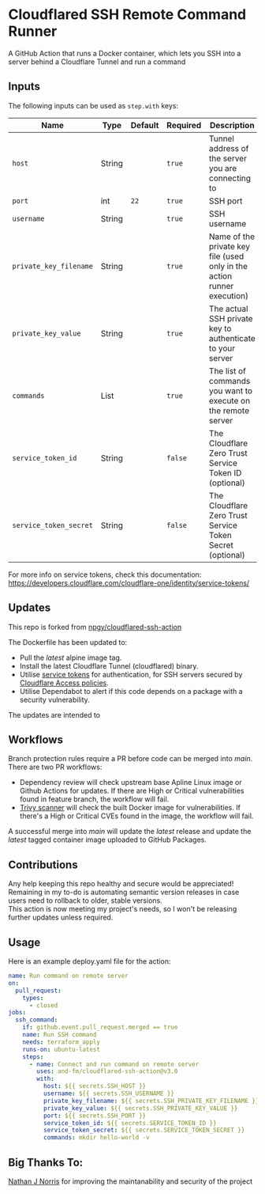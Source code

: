 # Cloudflared SSH Remote Command Runner

A GitHub Action that runs a Docker container, which lets you SSH into a server behind a Cloudflare Tunnel and run a command

## Inputs

The following inputs can be used as `step.with` keys:

| Name                   | Type   | Default | Required | Description                                                             |
| ---------------------- | ------ | ------- | -------- | ----------------------------------------------------------------------- |
| `host`                 | String |         | `true`   | Tunnel address of the server you are connecting to                      |
| `port`                 | int    | `22`    | `true`   | SSH port                                                                |
| `username`             | String |         | `true`   | SSH username                                                            |
| `private_key_filename` | String |         | `true`   | Name of the private key file (used only in the action runner execution) |
| `private_key_value`    | String |         | `true`   | The actual SSH private key to authenticate to your server               |
| `commands         `    | List   |         | `true`   | The list of commands you want to execute on the remote server           |
| `service_token_id`     | String |         | `false`  | The Cloudflare Zero Trust Service Token ID (optional)                   |
| `service_token_secret` | String |         | `false`  | The Cloudflare Zero Trust Service Token Secret (optional)               |

For more info on service tokens, check this documentation: https://developers.cloudflare.com/cloudflare-one/identity/service-tokens/

## Updates

This repo is forked from [npgy/cloudflared-ssh-action](https://github.com/npgy/cloudflared-ssh-action)

The Dockerfile has been updated to:

- Pull the _latest_ alpine image tag.
- Install the latest Cloudflare Tunnel (cloudflared) binary.
- Utilise [service tokens](https://developers.cloudflare.com/cloudflare-one/identity/service-tokens/) for authentication, for SSH servers secured by [Cloudflare Access policies](https://developers.cloudflare.com/cloudflare-one/policies/access/).
- Utilise Dependabot to alert if this code depends on a package with a security vulnerability.

The updates are intended to

## Workflows

Branch protection rules require a PR before code can be merged into _main_. There are two PR workflows:

- Dependency review will check upstream base Apline Linux image or Github Actions for updates. If there are High or Critical vulnerabilities found in feature branch, the workflow will fail.
- [Trivy scanner](https://github.com/aquasecurity/trivy) will check the built Docker image for vulnerabilities. If there's a High or Critical CVEs found in the image, the workflow will fail.

A successful merge into _main_ will update the _latest_ release and update the _latest_ tagged container image uploaded to GitHub Packages.

## Contributions

Any help keeping this repo healthy and secure would be appreciated! \
Remaining in my to-do is automating semantic version releases in case users need to rollback to older, stable versions. \
This action is now meeting my project's needs, so I won't be releasing further updates unless required.

## Usage

Here is an example deploy.yaml file for the action:

```yaml
name: Run command on remote server
on:
  pull_request:
    types:
      - closed
jobs:
  ssh_command:
    if: github.event.pull_request.merged == true
    name: Run SSH command
    needs: terraform_apply
    runs-on: ubuntu-latest
    steps:
      - name: Connect and run command on remote server
        uses: and-fm/cloudflared-ssh-action@v3.0
        with:
          host: ${{ secrets.SSH_HOST }}
          username: ${{ secrets.SSH_USERNAME }}
          private_key_filename: ${{ secrets.SSH_PRIVATE_KEY_FILENAME }}
          private_key_value: ${{ secrets.SSH_PRIVATE_KEY_VALUE }}
          port: ${{ secrets.SSH_PORT }}
          service_token_id: ${{ secrets.SERVICE_TOKEN_ID }}
          service_token_secret: ${{ secrets.SERVICE_TOKEN_SECRET }}
          commands: mkdir hello-world -v
```

## Big Thanks To:

[Nathan J Norris](https://github.com/nathanjnorris) for improving the maintanability and security of the project
